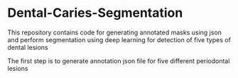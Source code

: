 # Dental-Caries-Segmentation
This repository contains code for generating annotated masks using json and perform segmentation using deep learning for detection of five types of dental lesions 

The first step is to generate annotation json file for five different periodontal lesions 
